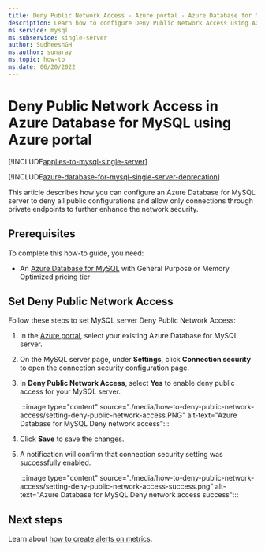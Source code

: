 ```yaml
---
title: Deny Public Network Access - Azure portal - Azure Database for MySQL
description: Learn how to configure Deny Public Network Access using Azure portal for your Azure Database for MySQL 
ms.service: mysql
ms.subservice: single-server
author: SudheeshGH
ms.author: sunaray
ms.topic: how-to
ms.date: 06/20/2022
---
```


# Deny Public Network Access in Azure Database for MySQL using Azure portal

[!INCLUDE[applies-to-mysql-single-server](../includes/applies-to-mysql-single-server.md)]

[!INCLUDE[azure-database-for-mysql-single-server-deprecation](~/reusable-content/ce-skilling/azure/includes/mysql/includes/azure-database-for-mysql-single-server-deprecation.md)]

This article describes how you can configure an Azure Database for MySQL server to deny all public configurations and allow only connections through private endpoints to further enhance the network security.

## Prerequisites

To complete this how-to guide, you need:

* An [Azure Database for MySQL](quickstart-create-mysql-server-database-using-azure-portal.md) with General Purpose or Memory Optimized pricing tier

## Set Deny Public Network Access

Follow these steps to set MySQL server Deny Public Network Access:

1. In the [Azure portal](https://portal.azure.com/), select your existing Azure Database for MySQL server.

1. On the MySQL server page, under **Settings**, click **Connection security** to open the connection security configuration page.

1. In **Deny Public Network Access**, select **Yes** to enable deny public access for your MySQL server.

    :::image type="content" source="./media/how-to-deny-public-network-access/setting-deny-public-network-access.PNG" alt-text="Azure Database for MySQL Deny network access":::

1. Click **Save** to save the changes.

1. A notification will confirm that connection security setting was successfully enabled.

    :::image type="content" source="./media/how-to-deny-public-network-access/setting-deny-public-network-access-success.png" alt-text="Azure Database for MySQL Deny network access success":::

## Next steps

Learn about [how to create alerts on metrics](how-to-alert-on-metric.md).
